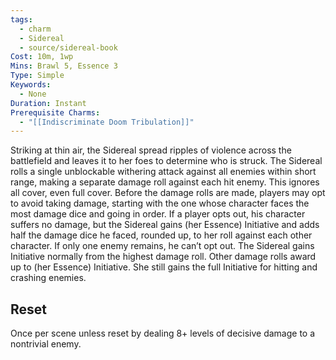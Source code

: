 ```yaml
---
tags:
  - charm
  - Sidereal
  - source/sidereal-book
Cost: 10m, 1wp
Mins: Brawl 5, Essence 3
Type: Simple
Keywords:
  - None
Duration: Instant
Prerequisite Charms:
  - "[[Indiscriminate Doom Tribulation]]"
---
```

Striking at thin air, the Sidereal spread ripples of violence across the battlefield and leaves it to her foes to determine who is struck. The Sidereal rolls a single unblockable withering attack against all enemies within short range, making a separate damage roll against each hit enemy. This ignores all cover, even full cover. Before the damage rolls are made, players may opt to avoid taking damage, starting with the one whose character faces the most damage dice and going in order. If a player opts out, his character suffers no damage, but the Sidereal gains (her Essence) Initiative and adds half the damage dice he faced, rounded up, to her roll against each other character. If only one enemy remains, he can’t opt out. The Sidereal gains Initiative normally from the highest damage roll. Other damage rolls award up to (her Essence) Initiative. She still gains the full Initiative for hitting and crashing enemies. 
## Reset
Once per scene unless reset by dealing 8+ levels of decisive damage to a nontrivial enemy.
